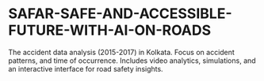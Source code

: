 # SAFAR-SAFE-AND-ACCESSIBLE-FUTURE-WITH-AI-ON-ROADS
The accident data analysis (2015-2017) in Kolkata. Focus on accident patterns, and time of occurrence. Includes video analytics, simulations, and an interactive interface for road safety insights.
